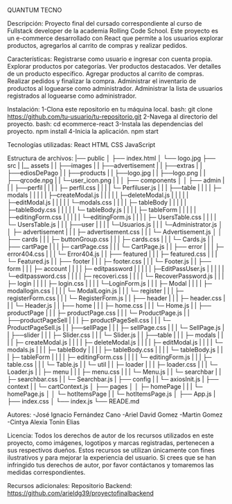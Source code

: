 QUANTUM TECNO

Descripción:
    Proyecto final del cursado correspondiente al curso de Fullstack developer de la academia Rolling Code School.
    Este proyecto es un e-commerce desarrollado con React que permite a los usuarios explorar productos, agregarlos al carrito de compras y realizar pedidos.

Características:
    Registrarse como usuario e ingresar con cuenta propia.
    Explorar productos por categorías.
    Ver productos destacados.
    Ver detalles de un producto específico.
    Agregar productos al carrito de compras.
    Realizar pedidos y finalizar la compra.
    Administrar el inventario de productos al loguearse como administrador.
    Administrar la lista de usuarios registrados al loguearse como administrador.

Instalación:
    1-Clona este repositorio en tu máquina local.
        bash: git clone https://github.com/tu-usuario/tu-repositorio.git
    2-Navega al directorio del proyecto.
        bash: cd ecommerce-react
    3-Instala las dependencias del proyecto.
        npm install
    4-Inicia la aplicación.
        npm start

Tecnologías utilizadas:
    React
    HTML
    CSS
    JavaScript

Estructura de archivos:
|── public
│   ├── index.html
│   └── logo.jpg
├── src
|   |__ assets
|   |   ├──images
|   |   ├──advertisement
|   |   ├──extras
|   |   ├──ediosDePago
|   |   ├──products
|   |   ├──logo.jpg
|   |   ├──logo.png 
|   |   ├──qrcode.npg
|   |   └─user_icon.png
|   |
│   ├── components
│   │   ├── admin
|   |   |   ├──perfil
|   |   |   |   ├─ perfil.css
|   |   |   |   └─ Perfiluser.js
|   |   |   ├──table
|   |   |   |   ├─ modals
|   |   |   |   |   ├─createModal.js
|   |   |   |   |   ├─deleteModal.js
|   |   |   |   |   ├─editModal.js
|   |   |   |   |   └─modals.css
|   |   |   |   ├─ tableBody
|   |   |   |   |   ├─tableBody.css
|   |   |   |   |   └─ tableBody.js
|   |   |   |   ├─ tableForm
|   |   |   |   |   ├─editingForm.css
|   |   |   |   |   └─editingForm.js
|   |   |   |   ├─ UsersTable.css
|   |   |   |   └─ UsersTable.js
|   |   |   ├──user
|   |   |   |   └─Usuarios.js
|   |   |   └─Administrator.js
│   │   ├─ advertisement
|   |   |   ├─ advertisement.css
|   |   |   └─ Advertisement.js
│   │   ├── cards
|   |   |   ├─ buttonGroup.css
|   |   |   ├─ cards.css
|   |   |   └─ Cards.js
|   |   ├── cartPage
|   |   |   ├─ cartPage.css
|   |   |   └─ CartPage.js
|   |   ├── error
|   |   |   ├─ error404.css
|   |   |   └─ Error404.js
|   |   ├── featured
|   |   |   ├─ featured.css
|   |   |   └─ Featured.js
|   |   ├── footer
|   |   |   ├─ footer.css
|   |   |   └─ Footer.js
|   |   ├── form
|   |   |   ├─ account
|   |   |   |   ├─ editpassword
|   |   |   |   |   ├─EditPassUser.js
|   |   |   |   |   └─editpassword.css
|   |   |   |   ├─  recoveri.css
|   |   |   |   └─  RecoverPassword.js
|   |   |   ├─ login
|   |   |   |   ├─ login.css
|   |   |   |   └─LoginForm.js
|   |   |   ├─ Modal
|   |   |   |   ├─ modallogin.css
|   |   |   |   └─ ModalLogin.js
|   |   |   └─ register
|   |   |      ├─ registerForm.css
|   |   |      └─ RegisterForm.js
|   |   ├── header
|   |   |   ├─ header.css
|   |   |   └─ Header.js
|   |   ├── home
|   |   |   ├─ home.css
|   |   |   └─ Home.js
|   |   ├── productPage
|   |   |   ├─ productPage.css
|   |   |   └─ ProductPage.js
|   |   ├──productPageSell
|   |   |   ├─ productPageSell.css
|   |   |   └─ ProductPageSell.js
|   |   ├──sellPage
|   |   |   ├─ sellPage.css
|   |   |   └─ SellPage.js
|   |   ├──slider
|   |   |   ├─ Slider.css
|   |   |   └─ Slider.js
|   |   ├──table
|   |   |   ├─ modals
|   |   |   |   ├─ createModal.js
|   |   |   |   ├─ deleteModal.js
|   |   |   |   ├─ editModal.js
|   |   |   |   └─ modals.js
|   |   |   ├─ tableBody
|   |   |   |   ├─ tableBody.css
|   |   |   |   └─ tableBody.js
|   |   |   ├─ tableForm
|   |   |   |   ├─ editingForm.css
|   |   |   |   └─ editingForm.js
|   |   |   ├─ table.css
|   |   |   └─ Table.js
|   |   └─ util
|   |       ├─ loader
|   |       |   ├─ loader.css
|   |       |   └─ Loader.js
|   |       ├─ menu
|   |       |   ├─ menu.css
|   |       |   └─ Menu.js
|   |       └─ searchbar
|   |           ├─ searchbar.css
|   |           └─ Searchbar.js
|   ├── config
|   |    └─ axiosInit.js
|   ├── context
|   |    └─ cartContext.js
│   ├── pages
│   │   ├─ homePage
|   |   |   └─ homePage.js
│   │   └─ hotItemsPage
|   |       └─ hotItemsPage.js
│   ├── App.js
|   ├── index.css
│   └── index.js
└── READE.md

Autores:
    -José Ignacio Fernández Cano
    -Ariel David Gomez
    -Martin Gomez
    -Cintya Alexia Tonin Elias 

Licencia:
    Todos los derechos de autor de los recursos utilizados en este proyecto, como imágenes, logotipos y marcas registradas, pertenecen a sus respectivos dueños. Estos recursos se utilizan únicamente con fines ilustrativos y para mejorar la experiencia del usuario. Si crees que se han infringido tus derechos de autor, por favor contáctanos y tomaremos las medidas correspondientes.

Recursos adicionales:
    Repositorio Backend: https://github.com/arieldg39/proyectofinalbackend
